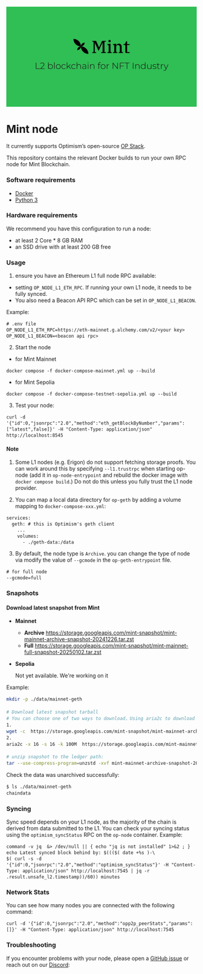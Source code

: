![Mint](logo.png)

# Mint node

It currently supports Optimism’s open-source [OP Stack](https://stack.optimism.io/).

This repository contains the relevant Docker builds to run your own RPC node for Mint Blockchain.

### Software requirements

- [Docker](https://docs.docker.com/desktop/)
- [Python 3](https://www.python.org/downloads/)

### Hardware requirements

We recommend you have this configuration to run a node:

- at least 2 Core * 8 GB RAM
- an SSD drive with at least 200 GB free

### Usage

1. ensure you have an Ethereum L1 full node RPC available:

* setting `OP_NODE_L1_ETH_RPC`. If running your own L1 node, it needs to be fully synced.
* You also need a Beacon API RPC which can be set in `OP_NODE_L1_BEACON`.

Example:
```
# .env file
OP_NODE_L1_ETH_RPC=https://eth-mainnet.g.alchemy.com/v2/<your key>
OP_NODE_L1_BEACON=<beacon api rpc>
```

2. Start the node

* for Mint Mainnet
```
docker compose -f docker-compose-mainnet.yml up --build
```
* for Mint Sepolia
```
docker compose -f docker-compose-testnet-sepolia.yml up --build
```

3. Test your node:

```
curl -d '{"id":0,"jsonrpc":"2.0","method":"eth_getBlockByNumber","params":["latest",false]}' -H "Content-Type: application/json" http://localhost:8545
```

#### Note
1. Some L1 nodes (e.g. Erigon) do not support fetching storage proofs. You can work around this by specifying `--l1.trustrpc` when starting op-node (add it in `op-node-entrypoint` and rebuild the docker image with `docker compose build`.) Do not do this unless you fully trust the L1 node provider.

2. You can map a local data directory for `op-geth` by adding a volume mapping to `docker-compose-xxx.yml`:
```
services:
  geth: # this is Optimism's geth client
    ...
    volumes:
      - ./geth-data:/data
```

3. By default, the node type is `Archive`. you can change the type of node via modify the value of `--gcmode` in the `op-geth-entrypoint` file. 

```
# for full node
--gcmode=full
```

### Snapshots

#### Download latest snapshot from Mint

- **Mainnet**
  - **Archive** https://storage.googleapis.com/mint-snapshot/mint-mainnet-archive-snapshot-20241226.tar.zst
  - **Full**    https://storage.googleapis.com/mint-snapshot/mint-mainnet-full-snapshot-20250102.tar.zst

- **Sepolia**
  
  Not yet available. We're working on it

Example:

```sh
mkdir -p ./data/mainnet-geth

# Download latest snapshot tarball
# You can choose one of two ways to download，Using aria2c to download can improve download speed, but you need to install aria2
1.
wget -c  https://storage.googleapis.com/mint-snapshot/mint-mainnet-archive-snapshot-20241226.tar.zst 
2.
aria2c -x 16 -s 16 -k 100M  https://storage.googleapis.com/mint-mainnet-archive-snapshot-20241226.tar.zst 

# unzip snapshot to the ledger path:
tar --use-compress-program=unzstd -xvf mint-mainnet-archive-snapshot-20241226.tar.zst -C ./data/mainnet-geth

```

Check the data was unarchived successfully:

```sh
$ ls ./data/mainnet-geth
chaindata
```

### Syncing

Sync speed depends on your L1 node, as the majority of the chain is derived from data submitted to the L1. You can check your syncing status using the `optimism_syncStatus` RPC on the `op-node` container. Example:

```
command -v jq  &> /dev/null || { echo "jq is not installed" 1>&2 ; }
echo Latest synced block behind by: $((($( date +%s )-\
$( curl -s -d '{"id":0,"jsonrpc":"2.0","method":"optimism_syncStatus"}' -H "Content-Type: application/json" http://localhost:7545 | jq -r .result.unsafe_l2.timestamp))/60)) minutes
```

### Network Stats

You can see how many nodes you are connected with the following command:

```
curl -d '{"id":0,"jsonrpc":"2.0","method":"opp2p_peerStats","params":[]}' -H "Content-Type: application/json" http://localhost:7545
```

### Troubleshooting

If you encounter problems with your node, please open a [GitHub issue](https://github.com/Mint-Blockchain/mint-node/issues) or reach out on our [Discord](https://discord.com/invite/mint-blockchain):
